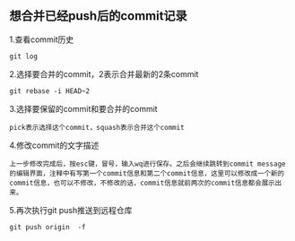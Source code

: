 ## 想合并已经push后的commit记录
1.查看commit历史
```
git log
```
2.选择要合并的commit，2表示合并最新的2条commit
```
git rebase -i HEAD~2
```
3.选择要保留的commit和要合并的commit
```
pick表示选择这个commit，squash表示合并这个commit
```
4.修改commit的文字描述
```
上一步修改完成后，按esc键，冒号，输入wq进行保存。之后会继续跳转到commit message 的编辑界面，注释中有写第一个commit信息和第二个commit信息，这里可以修改成一个新的commit信息，也可以不修改，不修改的话，commit信息就前两次的commit信息都会展示出来。
```
5.再次执行git push推送到远程仓库
```
git push origin  -f
```
